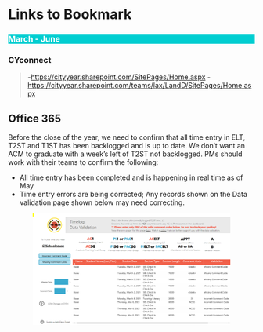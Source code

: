 # Links to Bookmark

<body><h3 style="background-color:darkturquoise;"><c style=color:white;">March - June</h3></body>

### CYconnect

>-https://cityyear.sharepoint.com/SitePages/Home.aspx
>-https://cityyear.sharepoint.com/teams/lax/LandD/SitePages/Home.aspx
## Office 365

Before the close of the year, we need to confirm that all time entry in ELT, T2ST and T1ST has been backlogged and is up to date. We don’t want an ACM to graduate with a week’s left of T2ST not backlogged. PMs should work with their teams to confirm the following:

- All time entry has been completed and is happening in real time as of May
- Time entry errors are being corrected; Any records shown on the Data validation page shown below may need correcting.

<p align="center">
<img src="_images/pbi-validation.PNG" alt="Power BI_Validation_pg" style="width:80%;"/>
</p>

